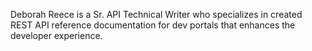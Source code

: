 Deborah Reece is a Sr. API Technical Writer who specializes in created REST API reference documentation for dev portals that enhances the developer experience.
